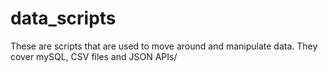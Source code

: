 # data_scripts
These are scripts that are used to move around and manipulate data. They cover mySQL, CSV files and JSON APIs/
